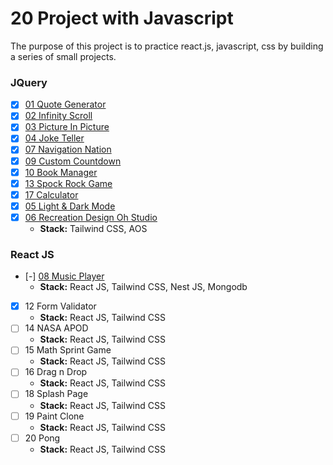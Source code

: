 # 20 Project with Javascript

The purpose of this project is to practice react.js, javascript, css by building a series of small projects.

### JQuery
- [X] [01 Quote Generator](/qoute-generator/)
- [X] [02 Infinity Scroll](/infinite-scroll/)
- [X] [03 Picture In Picture](/picture-in-picture/)
- [X] [04 Joke Teller](/joke-teller/)
- [X] [07 Navigation Nation](/navigation-notion/)
- [X] [09 Custom Countdown](/custom-countdown/)
- [X] [10 Book Manager](/bookmark-manager/)
- [X] [13 Spock Rock Game](/spock-rock-game/)
- [X] [17 Calculator](/calculator/)
- [X] [05 Light & Dark Mode](/light-dark-mode/)
- [X] [06 Recreation Design Oh Studio](/recreation-design-oh-studio/)
    - **Stack:** Tailwind CSS, AOS
### React JS
- [-] [08 Music Player](https://github.com/krr0ption/musica)
    - **Stack:** React JS, Tailwind CSS, Nest JS, Mongodb
- [X] 12 Form Validator
    - **Stack:** React JS, Tailwind CSS
- [ ] 14 NASA APOD
    - **Stack:** React JS, Tailwind CSS
- [ ] 15 Math Sprint Game
    - **Stack:** React JS, Tailwind CSS
- [ ] 16 Drag n Drop
    - **Stack:** React JS, Tailwind CSS
- [ ] 18 Splash Page 
    - **Stack:** React JS, Tailwind CSS
- [ ] 19 Paint Clone
    - **Stack:** React JS, Tailwind CSS
- [ ] 20 Pong
    - **Stack:** React JS, Tailwind CSS
